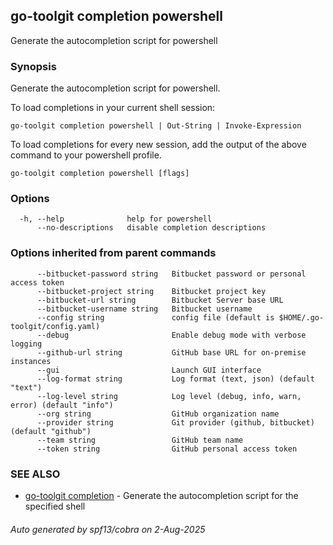 ## go-toolgit completion powershell

Generate the autocompletion script for powershell

### Synopsis

Generate the autocompletion script for powershell.

To load completions in your current shell session:

	go-toolgit completion powershell | Out-String | Invoke-Expression

To load completions for every new session, add the output of the above command
to your powershell profile.


```
go-toolgit completion powershell [flags]
```

### Options

```
  -h, --help              help for powershell
      --no-descriptions   disable completion descriptions
```

### Options inherited from parent commands

```
      --bitbucket-password string   Bitbucket password or personal access token
      --bitbucket-project string    Bitbucket project key
      --bitbucket-url string        Bitbucket Server base URL
      --bitbucket-username string   Bitbucket username
      --config string               config file (default is $HOME/.go-toolgit/config.yaml)
      --debug                       Enable debug mode with verbose logging
      --github-url string           GitHub base URL for on-premise instances
      --gui                         Launch GUI interface
      --log-format string           Log format (text, json) (default "text")
      --log-level string            Log level (debug, info, warn, error) (default "info")
      --org string                  GitHub organization name
      --provider string             Git provider (github, bitbucket) (default "github")
      --team string                 GitHub team name
      --token string                GitHub personal access token
```

### SEE ALSO

* [go-toolgit completion](go-toolgit_completion.md)	 - Generate the autocompletion script for the specified shell

###### Auto generated by spf13/cobra on 2-Aug-2025
